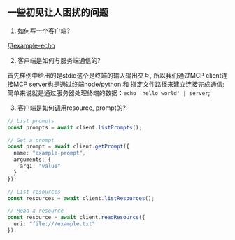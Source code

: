 ## 一些初见让人困扰的问题

1. 如何写一个客户端?

见[example-echo](../example-echo/client.js)

2. 客户端是如何与服务端通信的?

首先样例中给出的是stdio这个是终端的输入输出交互, 所以我们通过MCP client连接MCP server也是通过终端node/python 和 指定文件路径来建立连接完成通信; 简单来说就是通过服务器处理终端的数据：`echo 'hello world' | server`;

3. 客户端是如何调用resource, prompt的?

```ts
// List prompts
const prompts = await client.listPrompts();

// Get a prompt
const prompt = await client.getPrompt({
  name: "example-prompt",
  arguments: {
    arg1: "value"
  }
});

// List resources
const resources = await client.listResources();

// Read a resource
const resource = await client.readResource({
  uri: "file:///example.txt"
});
```